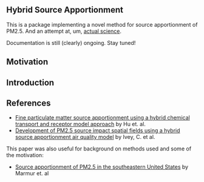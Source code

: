 Hybrid Source Apportionment
-----------------------------

This is a package implementing a novel method for source apportionment of PM2.5. And an attempt at, um, [actual science](http://simplystatistics.org/2013/01/23/statisticians-and-computer-scientists-if-there-is-no-code-there-is-no-paper/).

Documentation is still (clearly) ongoing. Stay tuned!

## Motivation



## Introduction



## References

* [Fine particulate matter source apportionment using a hybrid chemical transport and receptor model approach](http://atmos-chem-phys.net/14/5415/2014/) by Hu et. al.
* [Development of PM2.5 source impact spatial fields using a hybrid source apportionment air quality model](www.geosci-model-dev.net/8/2153/2015/) by Ivey, C. et al.

This paper was also useful for background on methods used and some of the motivation:
* [Source apportionment of PM2.5 in the southeastern United States](http://cfpub.epa.gov/ncer_abstracts/index.cfm/fuseaction/display.pubFullText/publication_id/45383) by Marmur et. al

